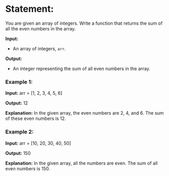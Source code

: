 # Statement:

You are given an array of integers. Write a function that returns the sum of all the even numbers in the array.

**Input:**
- An array of integers, `arr`.

**Output:**
- An integer representing the sum of all even numbers in the array.

### Example 1:

**Input:**
arr = [1, 2, 3, 4, 5, 6]

**Output:**
12

**Explanation:**
In the given array, the even numbers are 2, 4, and 6. The sum of these even numbers is 12.

### Example 2:

**Input:**
arr = [10, 20, 30, 40, 50]


**Output:**
150

**Explanation:**
In the given array, all the numbers are even. The sum of all even numbers is 150.

